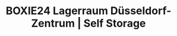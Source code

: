 ---
title: "BOXIE24 Lagerraum Düsseldorf-Zentrum | Self Storage"
url: /duesseldorf/boxie24-lagerraum-duesseldorf-zentrum-self-storage/
shop: Mieten
---